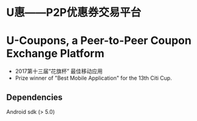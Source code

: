 # U惠——P2P优惠券交易平台
# U-Coupons, a Peer-to-Peer Coupon Exchange Platform
- 2017第十三届“花旗杯” 最佳移动应用
- Prize winner of "Best Mobile Application" for the 13th Citi Cup.

## Dependencies
Android sdk (> 5.0)
